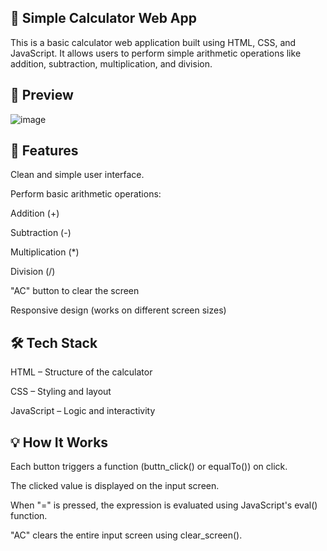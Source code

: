 🔢 Simple Calculator Web App
-----------------------------

This is a basic calculator web application built using HTML, CSS, and JavaScript. 
It allows users to perform simple arithmetic operations like addition, subtraction, multiplication, and division.


📸 Preview
-----------

![image](https://github.com/user-attachments/assets/d9711fe8-8ea0-4dad-8a3c-1a275f33a6c2)


🚀 Features
------------

Clean and simple user interface.

Perform basic arithmetic operations:

Addition (+)

Subtraction (-)

Multiplication (*)

Division (/)

"AC" button to clear the screen

Responsive design (works on different screen sizes)


🛠️ Tech Stack
--------------

HTML – Structure of the calculator

CSS – Styling and layout

JavaScript – Logic and interactivity


💡 How It Works
----------------

Each button triggers a function (buttn_click() or equalTo()) on click.

The clicked value is displayed on the input screen.

When "=" is pressed, the expression is evaluated using JavaScript's eval() function.

"AC" clears the entire input screen using clear_screen().

